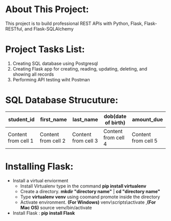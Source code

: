 # About This Project:
This project is to build professional REST APIs with Python, Flask, Flask-RESTful, and Flask-SQLAlchemy

# Project Tasks List:
1. Creating SQL database using Postgresql
2. Creating Flask app for creating, reading, updating, deleting, and showing all records
3. Performing API testing wiht Postman

# SQL Database Strucuture:
student_id | first_name | last_name | dob(date of birth) | amount_due
---------- | -----------|-----------|--------------------|-----------
Content from cell 1 | Content from cell 2 | Content from cell 3 | Content from cell 4 | Content from cell 5

# Installing Flask:
- Install a virtual enviorment
  - Install Virtualenv type in the command **pip install virtualenv**
  - Create a directory.  **mkdir "directory name"** | **cd "directory name"**
  - Type **virtualenv venv** using coomand promote inside the directory 
  - Activate environment. **(For Windows)** venv\scripts\activate ,**(For Mac OS)** source venv/bin/activate
- Install Flask : **pip install Flask**

